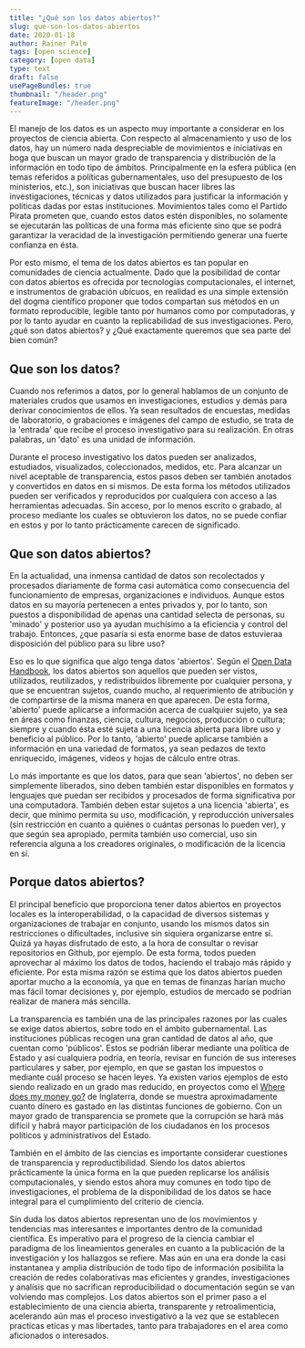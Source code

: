 ```yaml
---
title: "¿Qué son los datos abiertos?"
slug: que-son-los-datos-abiertos
date: 2020-01-18
author: Rainer Palm
tags: [open science]
category: [open data]
type: text
draft: false
usePageBundles: true
thumbnail: "/header.png"
featureImage: "/header.png"
---
```



<!-- # Que son los datos abiertos? -->
<!-- **Por Rainer Palm** -->



El manejo de los datos es un aspecto muy importante a considerar en los proyectos de ciencia abierta. Con respecto al almacenamiento y uso de los datos, hay un número nada despreciable de movimientos e iniciativas en boga que buscan un mayor grado de transparencia y distribución de la información en todo tipo de ámbitos. Principalmente en la esfera pública (en temas referidos a políticas gubernamentales, uso del presupuesto de los ministerios, etc.), son iniciativas que buscan hacer libres las investigaciones, técnicas y datos utilizados para justificar la información y politicas dadas por estas instituciones. Movimientos tales como el Partido Pirata prometen que, cuando estos datos estén disponibles, no solamente se ejecutarán las políticas de una forma más eficiente sino que se podrá garantizar la veracidad de la investigación permitiendo generar una fuerte confianza en ésta.

<!-- TEASER_END -->

Por esto mismo, el tema de los datos abiertos es tan popular en comunidades de ciencia actualmente. Dado que la posibilidad de contar con datos abiertos es ofrecida por tecnologías computacionales, el internet, e instrumentos de grabación ubícuos, en realidad es una simple extensión del dogma científico proponer que todos compartan sus métodos en un formato reproducible, legible tanto por humanos como por computadoras, y por lo tanto ayudar en cuanto la replicabilidad de sus investigaciones. Pero, ¿qué son datos abiertos? y ¿Qué exactamente queremos que sea parte del bien común?

## Que son los datos?

Cuando nos referimos a datos, por lo general hablamos de un conjunto de materiales crudos que usamos en investigaciones, estudios y demás para derivar conocimientos de ellos. Ya sean resultados de encuestas, medidas de laboratorio, o grabaciones e imágenes del campo de estudio, se trata de la 'entrada' que recibe el proceso investigativo para su realización. En otras palabras, un 'dato' es una unidad de información.

Durante el proceso investigativo los datos pueden ser analizados, estudiados, visualizados, coleccionados, medidos, etc. Para alcanzar un nivel aceptable de transparencia, estos pasos deben ser también anotados y convertidos en datos en si mismos. De esta forma los métodos utilizados pueden ser verificados y reproducidos por cualquiera con acceso a las herramientas adecuadas. Sin acceso, por lo menos escrito o grabado, al proceso mediante los cuales se obtuvieron los datos, no se puede confiar en estos y por lo tanto prácticamente carecen de significado.

## Que son datos abiertos?

En la actualidad, una inmensa cantidad de datos son recolectados y procesados diariamente de forma casi automática como consecuencia del funcionamiento de empresas, organizaciones e individuos. Aunque estos datos en su mayoría pertenecen a entes privados y, por lo tanto, son puestos a disponibilidad de apenas una cantidad selecta de personas, su 'minado' y posterior uso ya ayudan muchísimo a la eficiencia y control del trabajo. Entonces, ¿que pasaría si esta enorme base de datos estuvieraa disposición del público para su libre uso?

Eso es lo que significa que algo tenga datos 'abiertos'. Según el [Open Data Handbook](https://opendatahandbook.org/guide/es/what-is-open-data/), los datos abiertos son aquellos que pueden ser vistos, utilizados, reutilizados, y redistribuidos libremente por cualquier persona, y que se encuentran sujetos, cuando mucho, al requerimiento de atribución y de compartirse de la misma manera en que aparecen. De esta forma, 'abierto' puede aplicarse a información acerca de cualquier sujeto, ya sea en áreas como finanzas, ciencia, cultura, negocios, producción o cultura; siempre y cuando ésta esté sujeta a una licencia abierta para libre uso y beneficio al público. Por lo tanto, 'abierto' puede aplicarse también a información en una variedad de formatos, ya sean pedazos de texto enriquecido, imágenes, videos y hojas de cálculo entre otras.

Lo más importante es que los datos, para que sean 'abiertos', no deben ser simplemente liberados, sino deben también estar disponibles en formatos y lenguajes que puedan ser recibidos y procesados de forma significativa por una computadora. También deben estar sujetos a una licencia 'abierta', es decir, que mínimo permita su uso, modificación, y reproducción universales (sin restricción en cuanto a quiénes o cuántas personas lo pueden ver), y que según sea apropiado, permita también uso comercial, uso sin referencia alguna a los creadores originales, o modificación de la licencia en sí.

## Porque datos abiertos?

El principal beneficio que proporciona tener datos abiertos en proyectos locales es la interoperabilidad, o la capacidad de diversos sistemas y organizaciones de trabajar en conjunto, usando los mismos datos sin restricciones o dificultades, inclusive sin siquiera organizarse entre sí. Quizá ya hayas disfrutado de esto, a la hora de consultar o revisar repositorios en Github, por ejemplo. De esta forma, todos pueden aprovechar al máximo los datos de todos, haciendo el trabajo más rápido y eficiente. Por esta misma razón se estima que los datos abiertos pueden aportar mucho a la economía, ya que en temas de finanzas harían mucho mas fácil tomar decisiones y, por ejemplo, estudios de mercado se podrían realizar de manera más sencilla.

La transparencia es también una de las principales razones por las cuales se exige datos abiertos, sobre todo en el ámbito gubernamental. Las instituciones públicas recogen una gran cantidad de datos al año, que cuentan como 'públicos'. Estos se podrián liberar mediante una política de Estado y así cualquiera podría, en teoría, revisar en función de sus intereses particulares y saber, por ejemplo, en que se gastan los impuestos o mediante cuál proceso se hacen leyes. Ya existen varios ejemplos de esto siendo realizado en un grado mas reducido, en proyectos como el [Where does my money go?](https://app.wheredoesmymoneygo.org/) de Inglaterra, donde se muestra aproximadamente cuanto dínero es gastado en las distintas funciones de gobierno. Con un mayor grado de transparencia se promete que la corrupción se hará más difícil y habrá mayor participación de los ciudadanos en los procesos políticos y administrativos del Estado.

También en el ámbito de las ciencias es importante considerar cuestiones de transparencia y reproductibilidad. Siendo los datos abiertos prácticamente la única forma en la que pueden replicarse los análisis computacionales, y siendo estos ahora muy comunes en todo tipo de investigaciones, el problema de la disponibilidad de los datos se hace integral para el cumplimiento del criterio de ciencia.

Sín duda los datos abiertos representan uno de los movimientos y tendencias mas interesantes e importantes dentro de la comunidad científica. Es imperativo para el progreso de la ciencia cambiar el paradigma de los lineamientos generales en cuanto a la publicación de la investigación y los hallazgos se refiere. Mas aún en una era donde la casi instantanea y amplia distribución de todo tipo de información posibilita la creación de redes colaborativas mas eficientes y grandes, investigaciones y analísis que no sacrifican reproducibilidad o documentación según se van volviendo mas complejos. Los datos abiertos son el primer paso a el establecimiento de una ciencia abierta, transparente y retroalimenticia, acelerando aún mas el proceso investigativo a la vez que se establecen practicas etícas y mas libertades, tanto para trabajadores en el area como aficionados o interesados.
